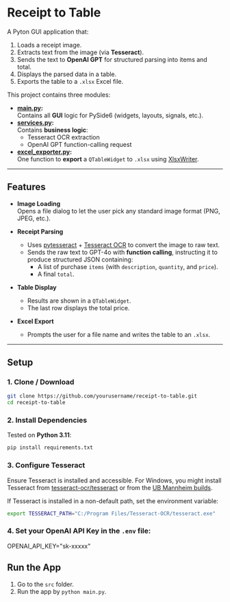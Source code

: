 # Receipt to Table

A Pyton GUI application that:

1. Loads a receipt image.
2. Extracts text from the image (via **Tesseract**).
3. Sends the text to **OpenAI GPT** for structured parsing into items and total.
4. Displays the parsed data in a table.
5. Exports the table to a `.xlsx` Excel file.

This project contains three modules:

- **[main.py](./main.py):**  
  Contains all **GUI** logic for PySide6 (widgets, layouts, signals, etc.).
- **[services.py](./services.py):**  
  Contains **business logic**:
  - Tesseract OCR extraction
  - OpenAI GPT function-calling request
- **[excel_exporter.py](./excel_exporter.py):**  
  One function to **export** a `QTableWidget` to `.xlsx` using [XlsxWriter](https://github.com/JonathanSalwan/Capstone).

---

## Features

- **Image Loading**  
  Opens a file dialog to let the user pick any standard image format (PNG, JPEG, etc.).

- **Receipt Parsing**  
  - Uses [pytesseract](https://github.com/madmaze/pytesseract) + [Tesseract OCR](https://github.com/tesseract-ocr/tesseract) to convert the image to raw text.
  - Sends the raw text to GPT-4o with **function calling**, instructing it to produce structured JSON containing:
    - A list of purchase `items` (with `description`, `quantity`, and `price`).
    - A final `total`.

- **Table Display**  
  - Results are shown in a `QTableWidget`.
  - The last row displays the total price.

- **Excel Export**  
  - Prompts the user for a file name and writes the table to an `.xlsx`.

---

## Setup

### 1. Clone / Download

```bash
git clone https://github.com/yourusername/receipt-to-table.git
cd receipt-to-table
```

### 2. Install Dependencies

Tested on **Python 3.11**:

```bash
pip install requirements.txt
```

### 3. Configure Tesseract

Ensure Tesseract is installed and accessible. For Windows, you might install Tesseract from [tesseract-ocr/tesseract](https://github.com/tesseract-ocr/tesseract) or from the [UB Mannheim builds](https://github.com/UB-Mannheim/tesseract/wiki).

If Tesseract is installed in a non-default path, set the environment variable:

```bash
export TESSERACT_PATH="C:/Program Files/Tesseract-OCR/tesseract.exe"
```

### 4. Set your OpenAI API Key in the `.env` file:
OPENAI_API_KEY="sk-xxxxx"

## Run the App
1. Go to the `src` folder.
2. Run the app by `python main.py`.
